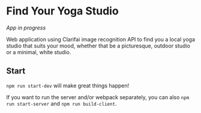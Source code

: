 # Find Your Yoga Studio

*App in progress*

Web application using Clarifai image recognition API to find you a local yoga studio that suits your mood, whether that be a picturesque, outdoor studio or a minimal, white studio.

## Start

`npm run start-dev` will make great things happen!

If you want to run the server and/or webpack separately, you can also `npm run start-server` and `npm run build-client`.
